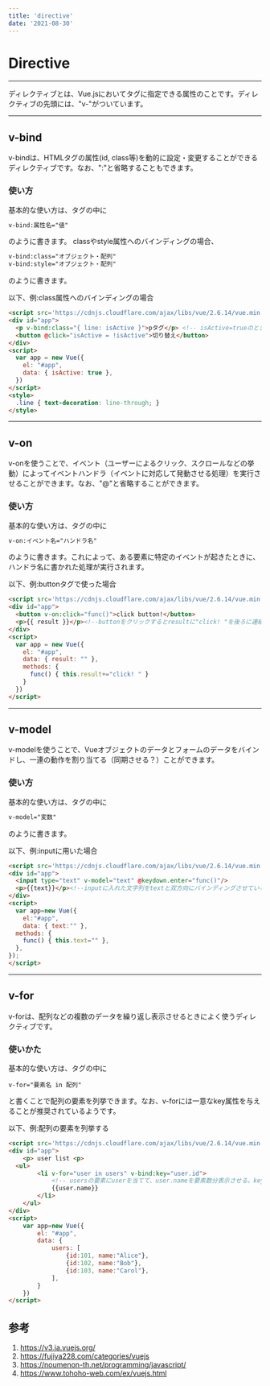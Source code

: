 ```yaml
---
title: 'directive'
date: '2021-08-30'
---
```


# Directive
---

ディレクティブとは、Vue.jsにおいてタグに指定できる属性のことです。ディレクティブの先頭には、"v-"がついています。

---
## v-bind

v-bindは、HTMLタグの属性(id, class等)を動的に設定・変更することができるディレクティブです。なお、":"と省略することもできます。

### 使い方

基本的な使い方は、タグの中に
```html
v-bind:属性名="値"
```
のように書きます。
classやstyle属性へのバインディングの場合、
```html
v-bind:class="オブジェクト・配列"
v-bind:style="オブジェクト・配列"
```
のように書きます。

以下、例:class属性へのバインディングの場合
```html
<script src='https://cdnjs.cloudflare.com/ajax/libs/vue/2.6.14/vue.min.js'></script><!-- https://cdnjs.com/libraries/vue -->
<div id="app">
  <p v-bind:class="{ line: isActive }">pタグ</p> <!-- isActive=trueのとき、"pタグ"を横線で消す -->
  <button @click="isActive = !isActive">切り替え</button>
</div>
<script>
  var app = new Vue({
    el: "#app",
    data: { isActive: true },
  })
</script>
<style>
  .line { text-decoration: line-through; }
</style>
```

---
## v-on

v-onを使うことで、イベント（ユーザーによるクリック、スクロールなどの挙動）によってイベントハンドラ（イベントに対応して発動させる処理）を実行させることができます。なお、"@"と省略することができます。

### 使い方

基本的な使い方は、タグの中に
```html
v-on:イベント名="ハンドラ名"
```
のように書きます。これによって、ある要素に特定のイベントが起きたときに、ハンドラ名に書かれた処理が実行されます。

以下、例:buttonタグで使った場合
```html
<script src='https://cdnjs.cloudflare.com/ajax/libs/vue/2.6.14/vue.min.js'></script><!-- https://cdnjs.com/libraries/vue -->
<div id="app">
  <button v-on:click="func()">click button!</button>
  <p>{{ result }}</p><!--buttonをクリックするとresultに"click! "を後ろに連結する-->
</div>
<script>
  var app = new Vue({
    el: "#app",
    data: { result: "" },
    methods: {
      func() { this.result+="click! " }
    }
  })
</script>
```

---
## v-model

v-modelを使うことで、Vueオブジェクトのデータとフォームのデータをバインドし、一連の動作を割り当てる（同期させる？）ことができます。

### 使い方

基本的な使い方は、タグの中に
```html
v-model="変数"
```
のように書きます。

以下、例:inputに用いた場合
```html
<script src='https://cdnjs.cloudflare.com/ajax/libs/vue/2.6.14/vue.min.js'></script>
<div id="app">
  <input type="text" v-model="text" @keydown.enter="func()"/>
  <p>{{text}}</p><!--inputに入れた文字列をtextと双方向にバインディングさせている、enterを押すとtextに""が代入されるので、inputの文字列も消える-->
</div>
<script>
  var app=new Vue({
    el:"#app",
    data: { text:"" },
  methods: {
    func() { this.text="" },
  },
});
</script>
```

---
## v-for

v-forは、配列などの複数のデータを繰り返し表示させるときによく使うディレクティブです。

### 使いかた

基本的な使い方は、タグの中に
```
v-for="要素名 in 配列"
```
と書くことで配列の要素を列挙できます。なお、v-forには一意なkey属性を与えることが推奨されているようです。

以下、例:配列の要素を列挙する
```html
<script src='https://cdnjs.cloudflare.com/ajax/libs/vue/2.6.14/vue.min.js'></script>
<div id="app">
	<p> user list <p>
  <ul>
		<li v-for="user in users" v-bind:key="user.id">
			<!-- usersの要素にuserを当てて、user.nameを要素数分表示させる。keyには3桁の数字user.idを当てている -->
			{{user.name}}
		</li>
	</ul>
</div>
<script>
	var app=new Vue({
		el: "#app",
		data: {
			users: [
				{id:101, name:"Alice"},
				{id:102, name:"Bob"},
				{id:103, name:"Carol"},
			],
		}
	})
</script>
```



















































## 参考
1. https://v3.ja.vuejs.org/
2. https://fujiya228.com/categories/vuejs
3. https://noumenon-th.net/programming/javascript/
4. https://www.tohoho-web.com/ex/vuejs.html